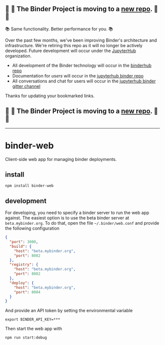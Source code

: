 ## :dash: :dash: **The Binder Project is moving to a [new repo](https://github.com/jupyterhub/binderhub).** :dash: :dash:

:books: Same functionality. Better performance for you. :books:

Over the past few months, we've been improving Binder's architecture and infrastructure. We're retiring this repo as it will no longer be actively developed. Future development will occur under the [JupyterHub](https://github.com/jupyterhub/) organization.

* All development of the Binder technology will occur in the [binderhub repo](https://github.com/jupyterhub/binderhub)
* Documentation for *users* will occur in the [jupyterhub binder repo](https://github.com/jupyterhub/binder) 
* All conversations and chat for users will occur in the [jupyterhub binder gitter channel](https://gitter.im/jupyterhub/binder)

Thanks for updating your bookmarked links.

## :dash: :dash: **The Binder Project is moving to a [new repo](https://github.com/jupyterhub/binderhub).** :dash: :dash:

---

# binder-web

Client-side web app for managing binder deployments.

## install

```
npm install binder-web
```

## development

For developing, you need to specify a binder server to run the web app against. The easiest option is to use the beta binder server at `beta.mybinder.org`. To do that, open the file `~/.binder/web.conf` and provide the following configuration

```json
{
  "port": 3000,
  "build": {
    "host": "beta.mybinder.org",
    "port": 8082
  },
  "registry": {
    "host": "beta.mybinder.org",
    "port": 8082
  },
  "deploy": {
    "host": "beta.mybinder.org",
    "port": 8084
  }
}
```

And provide an API token by setting the environmental variable

```
export BINDER_API_KEY=***
```

Then start the web app with

```
npm run start:debug
```
